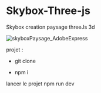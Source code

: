 # Skybox-Three-js

Skybox creation paysage threeJs 3d

![skyboxPaysage_AdobeExpress](https://user-images.githubusercontent.com/87313677/212092870-1e8e1bd2-4c83-40e6-a8ff-6866b7501c92.gif)



projet :

- git clone 

- npm i

lancer le projet npm run dev 
